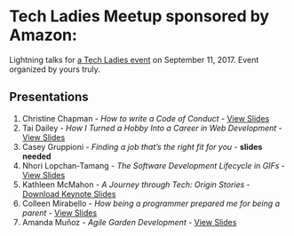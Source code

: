 # Tech Ladies Meetup sponsored by Amazon: 

Lightning talks for [a Tech Ladies event](eventbrite.com/e/tech-ladies-boston-meetup-sponsored-by-amazon-tickets-36476335702) on September 11, 2017. Event organized by yours truly.

## Presentations
1. Christine Chapman - _How to write a Code of Conduct_ - [View Slides](https://czchapma.github.io/tech-ladies-lightning-talks/)
2. Tai Dailey - _How I Turned a Hobby Into a Career in Web Development_ - [View Slides](https://tairemad.github.io/tech-ladies-lightning-talk/)
3. Casey Gruppioni - _Finding a job that’s the right fit for you_ - **slides needed**
4. Nhori Lopchan-Tamang - _The Software Development Lifecycle in GIFs_ - [View Slides](https://nhorilopchan.github.io/tech-ladies-lightning-talks/)
5. Kathleen McMahon - _A Journey through Tech: Origin Stories_ - [Download Keynote Slides](./5-kathleen/TL_Sept11_lightning_talk_kmcmahon.key)
6. Colleen Mirabello - _How being a programmer prepared me for being a parent_ - [View Slides](http://anything.codes/tech-ladies-2017-09-11/6-colleen)
7. Amanda Muñoz - _Agile Garden Development_ - [View Slides](https://amandamunoz.github.io/tech-ladies-agile-gardening/)